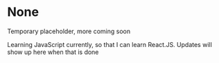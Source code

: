 # None
Temporary placeholder, more coming soon

Learning JavaScript currently, so that I can learn React.JS. 
Updates will show up here when that is done


